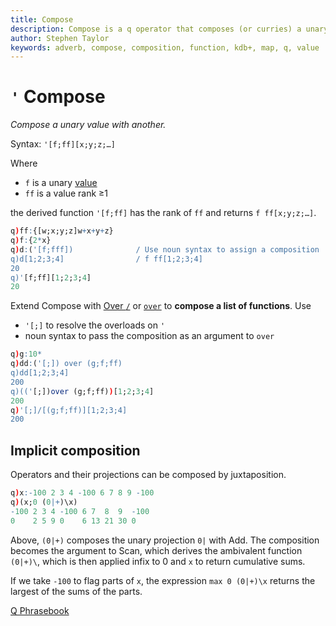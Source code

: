```yaml
---
title: Compose
description: Compose is a q operator that composes (or curries) a unary value with another. The rank of the result is the rank of the second argument. 
author: Stephen Taylor
keywords: adverb, compose, composition, function, kdb+, map, q, value
---
```

# `'` Compose




_Compose a unary value with another._

Syntax: `'[f;ff][x;y;z;…]` 

Where 

-   `f` is a unary [value](../basics/glossary.md#applicable-value)
-   `ff` is a value rank ≥1

the derived function `'[f;ff]` has the rank of `ff` and returns `f ff[x;y;z;…]`. 

```q
q)ff:{[w;x;y;z]w+x+y+z}
q)f:{2*x}
q)d:('[f;fff])              / Use noun syntax to assign a composition
q)d[1;2;3;4]                / f ff[1;2;3;4]
20
q)'[f;ff][1;2;3;4]
20
```

Extend Compose with [Over `/`](accumulators.md) or [`over`](accumulators.md#keywords-scan-and-over) to **compose a list of functions**.
Use 

-   `'[;]` to resolve the overloads on `'`
-   noun syntax to pass the composition as an argument to `over`

```q
q)g:10*
q)dd:('[;]) over (g;f;ff)   
q)dd[1;2;3;4]
200
q)(('[;])over (g;f;ff))[1;2;3;4]
200
q)'[;]/[(g;f;ff)][1;2;3;4]
200
```



## Implicit composition

Operators and their projections can be composed by juxtaposition. 

```q
q)x:-100 2 3 4 -100 6 7 8 9 -100
q)(x;0 (0|+)\x)
-100 2 3 4 -100 6 7  8  9  -100
0    2 5 9 0    6 13 21 30 0
```

Above, `(0|+)` composes the unary projection `0|` with Add. The composition becomes the argument to Scan, which derives the ambivalent function `(0|+)\`, which is then applied infix to 0 and `x` to return cumulative sums.

If we take `-100` to flag parts of `x`, the expression `max 0 (0|+)\x` returns the largest of the sums of the parts. 

<i class="far fa-hand-point-right"></i>
[Q Phrasebook](https://code.kx.com/phrases)